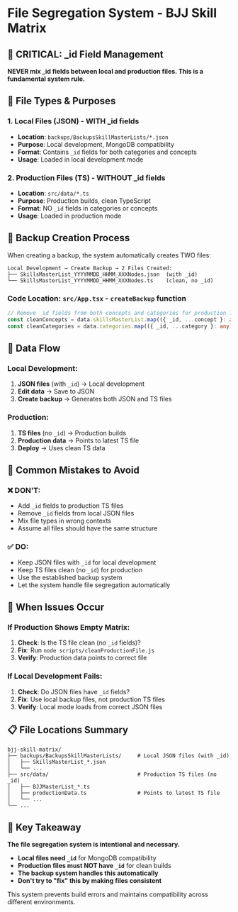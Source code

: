 # File Segregation System - BJJ Skill Matrix

## 🚨 CRITICAL: _id Field Management

**NEVER mix _id fields between local and production files. This is a fundamental system rule.**

## 📁 File Types & Purposes

### 1. Local Files (JSON) - WITH _id fields
- **Location**: `backups/BackupsSkillMasterLists/*.json`
- **Purpose**: Local development, MongoDB compatibility
- **Format**: Contains `_id` fields for both categories and concepts
- **Usage**: Loaded in local development mode

### 2. Production Files (TS) - WITHOUT _id fields
- **Location**: `src/data/*.ts`
- **Purpose**: Production builds, clean TypeScript
- **Format**: NO `_id` fields in categories or concepts
- **Usage**: Loaded in production mode

## 🔄 Backup Creation Process

When creating a backup, the system automatically creates TWO files:

```
Local Development → Create Backup → 2 Files Created:
├── SkillsMasterList_YYYYMMDD_HHMM_XXXNodes.json  (with _id)
└── SkillsMasterList_YYYYMMDD_HHMM_XXXNodes.ts    (clean, no _id)
```

### Code Location: `src/App.tsx` - `createBackup` function

```typescript
// Remove _id fields from both concepts and categories for production TS file
const cleanConcepts = data.skillsMasterList.map(({ _id, ...concept }: any) => concept);
const cleanCategories = data.categories.map(({ _id, ...category }: any) => category);
```

## 🎯 Data Flow

### Local Development:
1. **JSON files** (with `_id`) → Local development
2. **Edit data** → Save to JSON
3. **Create backup** → Generates both JSON and TS files

### Production:
1. **TS files** (no `_id`) → Production builds
2. **Production data** → Points to latest TS file
3. **Deploy** → Uses clean TS data

## 🚫 Common Mistakes to Avoid

### ❌ DON'T:
- Add `_id` fields to production TS files
- Remove `_id` fields from local JSON files
- Mix file types in wrong contexts
- Assume all files should have the same structure

### ✅ DO:
- Keep JSON files with `_id` for local development
- Keep TS files clean (no `_id`) for production
- Use the established backup system
- Let the system handle file segregation automatically

## 🔧 When Issues Occur

### If Production Shows Empty Matrix:
1. **Check**: Is the TS file clean (no `_id` fields)?
2. **Fix**: Run `node scripts/cleanProductionFile.js`
3. **Verify**: Production data points to correct file

### If Local Development Fails:
1. **Check**: Do JSON files have `_id` fields?
2. **Fix**: Use local backup files, not production TS files
3. **Verify**: Local mode loads from correct JSON files

## 📋 File Locations Summary

```
bjj-skill-matrix/
├── backups/BackupsSkillMasterLists/     # Local JSON files (with _id)
│   ├── SkillsMasterList_*.json
│   └── ...
├── src/data/                            # Production TS files (no _id)
│   ├── BJJMasterList_*.ts
│   ├── productionData.ts                # Points to latest TS file
│   └── ...
└── ...
```

## 🎯 Key Takeaway

**The file segregation system is intentional and necessary.**
- **Local files need `_id`** for MongoDB compatibility
- **Production files must NOT have `_id`** for clean builds
- **The backup system handles this automatically**
- **Don't try to "fix" this by making files consistent**

This system prevents build errors and maintains compatibility across different environments. 